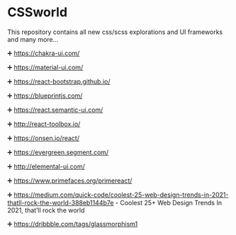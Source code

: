 # CSSworld
This repository contains all new css/scss explorations and UI frameworks and many more...


:heavy_plus_sign: https://chakra-ui.com/ 

:heavy_plus_sign: https://material-ui.com/

:heavy_plus_sign: https://react-bootstrap.github.io/

:heavy_plus_sign: https://blueprintjs.com/

:heavy_plus_sign: https://react.semantic-ui.com/

:heavy_plus_sign: http://react-toolbox.io/

:heavy_plus_sign: https://onsen.io/react/

:heavy_plus_sign: https://evergreen.segment.com/

:heavy_plus_sign: http://elemental-ui.com/

:heavy_plus_sign: https://www.primefaces.org/primereact/

:heavy_plus_sign: https://medium.com/quick-code/coolest-25-web-design-trends-in-2021-thatll-rock-the-world-388eb1144b7e - Coolest 25+ Web Design Trends In 2021, that’ll rock the world

:heavy_plus_sign: https://dribbble.com/tags/glassmorphism1
